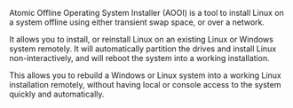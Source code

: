 
Atomic Offline Operating System Installer (AOOI) is a tool to install Linux on a system offline using either transient swap space, or over a network. 

It allows you to install, or reinstall Linux on an existing Linux or Windows system remotely. It will automatically partition the drives and install Linux non-interactively, and will reboot the system into a working installation.

This allows you to rebuild a Windows or Linux system into a working Linux installation remotely, without having local or console access to the system quickly and automatically.


